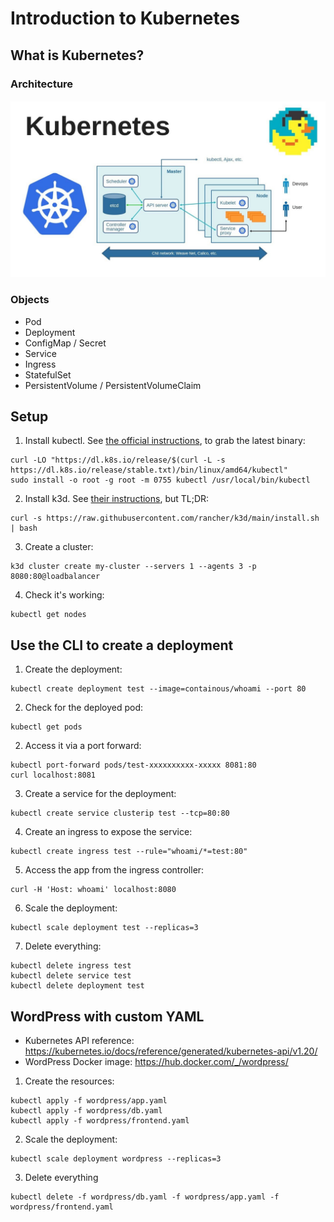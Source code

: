 # Introduction to Kubernetes

## What is Kubernetes?

### Architecture

![Kubernetes' architecture](assets/architecture.jpg)

### Objects

- Pod
- Deployment
- ConfigMap / Secret
- Service
- Ingress
- StatefulSet
- PersistentVolume / PersistentVolumeClaim

## Setup

1. Install kubectl. See
   [the official instructions](https://kubernetes.io/docs/tasks/tools/install-kubectl/),
   to grab the latest binary:

```
curl -LO "https://dl.k8s.io/release/$(curl -L -s https://dl.k8s.io/release/stable.txt)/bin/linux/amd64/kubectl"
sudo install -o root -g root -m 0755 kubectl /usr/local/bin/kubectl
```

2. Install k3d. See [their instructions](https://k3d.io/#installation), but
   TL;DR:

```
curl -s https://raw.githubusercontent.com/rancher/k3d/main/install.sh | bash
```

3. Create a cluster:

```
k3d cluster create my-cluster --servers 1 --agents 3 -p 8080:80@loadbalancer
```

4. Check it's working:

```
kubectl get nodes
```

## Use the CLI to create a deployment

1. Create the deployment:

```
kubectl create deployment test --image=containous/whoami --port 80
```

2. Check for the deployed pod:

```
kubectl get pods
```

2. Access it via a port forward:

```
kubectl port-forward pods/test-xxxxxxxxxx-xxxxx 8081:80
curl localhost:8081
```

3. Create a service for the deployment:

```
kubectl create service clusterip test --tcp=80:80
```

4. Create an ingress to expose the service:

```
kubectl create ingress test --rule="whoami/*=test:80"
```

5. Access the app from the ingress controller:

```
curl -H 'Host: whoami' localhost:8080
```

6. Scale the deployment:

```
kubectl scale deployment test --replicas=3
```

7. Delete everything:

```
kubectl delete ingress test
kubectl delete service test
kubectl delete deployment test
```

## WordPress with custom YAML

- Kubernetes API reference: https://kubernetes.io/docs/reference/generated/kubernetes-api/v1.20/
- WordPress Docker image: https://hub.docker.com/_/wordpress/

1. Create the resources:

```
kubectl apply -f wordpress/app.yaml
kubectl apply -f wordpress/db.yaml
kubectl apply -f wordpress/frontend.yaml
```

2. Scale the deployment:

```
kubectl scale deployment wordpress --replicas=3
```

3. Delete everything

```
kubectl delete -f wordpress/db.yaml -f wordpress/app.yaml -f wordpress/frontend.yaml
```
